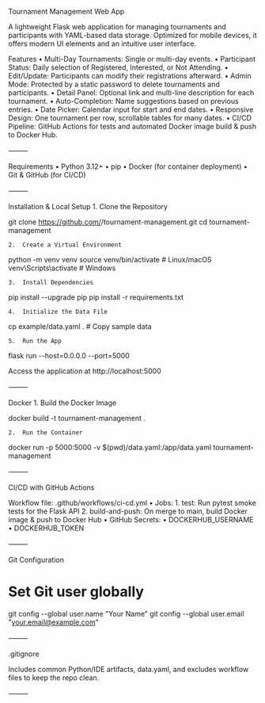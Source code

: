 Tournament Management Web App

A lightweight Flask web application for managing tournaments and participants with YAML-based data storage. Optimized for mobile devices, it offers modern UI elements and an intuitive user interface.

Features
	•	Multi-Day Tournaments: Single or multi-day events.
	•	Participant Status: Daily selection of Registered, Interested, or Not Attending.
	•	Edit/Update: Participants can modify their registrations afterward.
	•	Admin Mode: Protected by a static password to delete tournaments and participants.
	•	Detail Panel: Optional link and multi-line description for each tournament.
	•	Auto-Completion: Name suggestions based on previous entries.
	•	Date Picker: Calendar input for start and end dates.
	•	Responsive Design: One tournament per row, scrollable tables for many dates.
	•	CI/CD Pipeline: GitHub Actions for tests and automated Docker image build & push to Docker Hub.

⸻

Requirements
	•	Python 3.12+
	•	pip
	•	Docker (for container deployment)
	•	Git & GitHub (for CI/CD)

⸻

Installation & Local Setup
	1.	Clone the Repository

git clone https://github.com/<user>/tournament-management.git
cd tournament-management


	2.	Create a Virtual Environment

python -m venv venv
source venv/bin/activate  # Linux/macOS
venv\Scripts\activate   # Windows


	3.	Install Dependencies

pip install --upgrade pip
pip install -r requirements.txt


	4.	Initialize the Data File

cp example/data.yaml .  # Copy sample data


	5.	Run the App

flask run --host=0.0.0.0 --port=5000

Access the application at http://localhost:5000

⸻

Docker
	1.	Build the Docker Image

docker build -t tournament-management .


	2.	Run the Container

docker run -p 5000:5000 -v $(pwd)/data.yaml:/app/data.yaml tournament-management



⸻

CI/CD with GitHub Actions

Workflow file: .github/workflows/ci-cd.yml
	•	Jobs:
	1.	test: Run pytest smoke tests for the Flask API
	2.	build-and-push: On merge to main, build Docker image & push to Docker Hub
	•	GitHub Secrets:
	•	DOCKERHUB_USERNAME
	•	DOCKERHUB_TOKEN

⸻

Git Configuration

# Set Git user globally
git config --global user.name "Your Name"
git config --global user.email "your.email@example.com"


⸻

.gitignore

Includes common Python/IDE artifacts, data.yaml, and excludes workflow files to keep the repo clean.

⸻